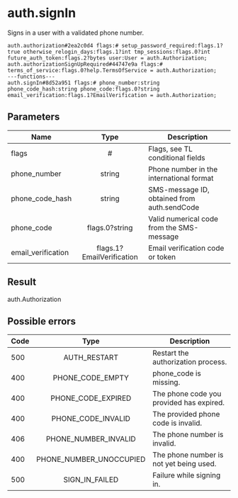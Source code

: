 # auth.signIn
Signs in a user with a validated phone number.

```
auth.authorization#2ea2c0d4 flags:# setup_password_required:flags.1?true otherwise_relogin_days:flags.1?int tmp_sessions:flags.0?int future_auth_token:flags.2?bytes user:User = auth.Authorization;
auth.authorizationSignUpRequired#44747e9a flags:# terms_of_service:flags.0?help.TermsOfService = auth.Authorization;
---functions---
auth.signIn#8d52a951 flags:# phone_number:string phone_code_hash:string phone_code:flags.0?string email_verification:flags.1?EmailVerification = auth.Authorization;
```

## Parameters
| Name | Type | Description |
| ---- | :----: | ----------- |
| flags | # | Flags, see TL conditional fields |
| phone_number | string | Phone number in the international format |
| phone_code_hash | string | SMS-message ID, obtained from auth.sendCode |
| phone_code | flags.0?string | Valid numerical code from the SMS-message |
| email_verification | flags.1?EmailVerification | Email verification code or token |


## Result
auth.Authorization

## Possible errors
| Code | Type | Description |
| ---- | :----: | ----------- |
| 500 | AUTH_RESTART | Restart the authorization process. |
| 400 | PHONE_CODE_EMPTY | phone_code is missing. |
| 400 | PHONE_CODE_EXPIRED | The phone code you provided has expired. |
| 400 | PHONE_CODE_INVALID | The provided phone code is invalid. |
| 406 | PHONE_NUMBER_INVALID | The phone number is invalid. |
| 400 | PHONE_NUMBER_UNOCCUPIED | The phone number is not yet being used. |
| 500 | SIGN_IN_FAILED | Failure while signing in. |

